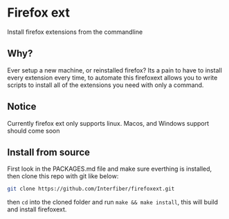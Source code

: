 # Firefox ext
Install firefox extensions from the commandline

## Why?
Ever setup a new machine, or reinstalled firefox? Its a pain to have to install every extension every time, to automate this firefoxext allows you to write scripts to install all of the extensions you need with only a command.

## Notice
Currently firefox ext only supports linux. Macos, and Windows support should come soon


## Install from source
First look in the PACKAGES.md file and make sure everthing is installed, then clone this repo with git like below:
```bash
git clone https://github.com/Interfiber/firefoxext.git
```
then ```cd``` into the cloned folder and run ```make && make install```, this will build and install firefoxext.